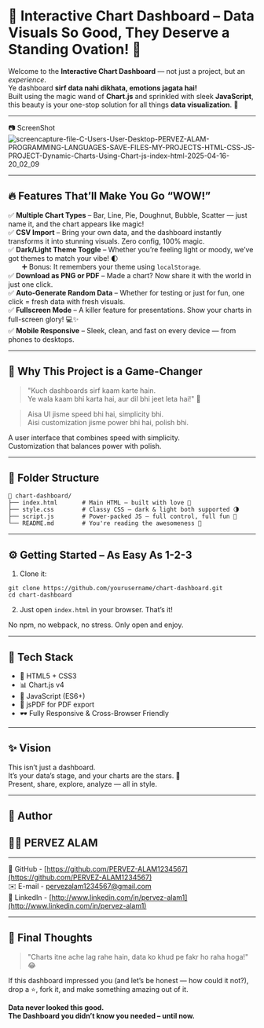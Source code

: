 # 🚀 Interactive Chart Dashboard – Data Visuals So Good, They Deserve a Standing Ovation! 🎉

Welcome to the **Interactive Chart Dashboard** — not just a project, but an *experience*.  
Ye dashboard **sirf data nahi dikhata, emotions jagata hai!**  
Built using the magic wand of **Chart.js** and sprinkled with sleek **JavaScript**, this beauty is your one-stop solution for all things **data visualization**. 💫

---
📷 ScreenShot
![screencapture-file-C-Users-User-Desktop-PERVEZ-ALAM-PROGRAMMING-LANGUAGES-SAVE-FILES-MY-PROJECTS-HTML-CSS-JS-PROJECT-Dynamic-Charts-Using-Chart-js-index-html-2025-04-16-20_02_09](https://github.com/user-attachments/assets/63896972-63a7-415b-bf0c-6f7205833c3a)

---

## 🔥 Features That’ll Make You Go “WOW!”

✅ **Multiple Chart Types** – Bar, Line, Pie, Doughnut, Bubble, Scatter — just name it, and the chart appears like magic!  
✅ **CSV Import** – Bring your own data, and the dashboard instantly transforms it into stunning visuals. Zero config, 100% magic.  
✅ **Dark/Light Theme Toggle** – Whether you’re feeling light or moody, we’ve got themes to match your vibe! 🌓  
  ➕ Bonus: It remembers your theme using `localStorage`.  
✅ **Download as PNG or PDF** – Made a chart? Now share it with the world in just one click.  
✅ **Auto-Generate Random Data** – Whether for testing or just for fun, one click = fresh data with fresh visuals.  
✅ **Fullscreen Mode** – A killer feature for presentations. Show your charts in full-screen glory! 💻✨  
✅ **Mobile Responsive** – Sleek, clean, and fast on every device — from phones to desktops.

---

## 🧠 Why This Project is a Game-Changer

> "Kuch dashboards sirf kaam karte hain.  
> Ye wala kaam bhi karta hai, aur dil bhi jeet leta hai!" 💖

> Aisa UI jisme speed bhi hai, simplicity bhi.  
> Aisi customization jisme power bhi hai, polish bhi.

A user interface that combines speed with simplicity.  
Customization that balances power with polish.

---

## 📂 Folder Structure

```
📁 chart-dashboard/
├── index.html       # Main HTML – built with love 💌
├── style.css        # Classy CSS – dark & light both supported 🌗
├── script.js        # Power-packed JS – full control, full fun 🧠
└── README.md        # You're reading the awesomeness 💎
```

---

## ⚙️ Getting Started – As Easy As 1-2-3

1. Clone it:
```
git clone https://github.com/yourusername/chart-dashboard.git
cd chart-dashboard
```

2. Just open `index.html` in your browser. That’s it!  

No npm, no webpack, no stress. Only open and enjoy.

---

## 🧰 Tech Stack

- 🧱 HTML5 + CSS3  
- 📊 Chart.js v4  
- 🧠 JavaScript (ES6+)  
- 🧾 jsPDF for PDF export  
- 🕶 Fully Responsive & Cross-Browser Friendly  

---

## ✨ Vision
This isn’t just a dashboard.  
It’s your data’s stage, and your charts are the stars. 🌟  
Present, share, explore, analyze — all in style.

---

## 👑 Author 
## 🧑‍💻 **PERVEZ ALAM**  

---

📂 GitHub - [https://github.com/PERVEZ-ALAM1234567](https://github.com/PERVEZ-ALAM1234567)  
✉️ E-mail - pervezalam1234567@gmail.com  
🔗 LinkedIn - [http://www.linkedin.com/in/pervez-alam1](http://www.linkedin.com/in/pervez-alam1)

---

## 💬 Final Thoughts

>  "Charts itne ache lag rahe hain, data ko khud pe fakr ho raha hoga!" 😂  

If this dashboard impressed you (and let’s be honest — how could it not?),  drop a ⭐, fork it, and make something amazing out of it.  

**Data never looked this good.**  
**The Dashboard you didn’t know you needed – until now.**
